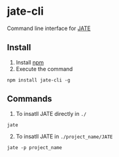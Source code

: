 # jate-cli
Command line interface for [JATE](https://github.com/XaBerr/JATE)

## Install
1. Install [npm](https://docs.npmjs.com/getting-started/installing-node)
2. Execute the command
```
npm install jate-cli -g
```

## Commands
1. To insatll JATE directly in `./`
```
jate
```
2. To insatll JATE in `./project_name/JATE`
```
jate -p project_name
```
